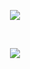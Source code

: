 <p align="center">
  <img src="https://user-images.githubusercontent.com/67850768/150644919-d5e41027-18aa-41a9-85e3-85b5a3bba3f0.svg">
</p>

<br>
<p align="center">
  <img src="https://user-images.githubusercontent.com/67850768/150645229-e52a03ff-831d-4c65-8733-28a735a3d695.svg">
</p>
